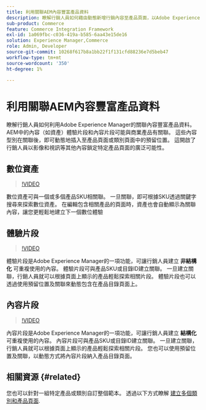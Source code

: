 ```yaml
---
title: 利用關聯AEM內容豐富產品資料
description: 瞭解行銷人員如何藉由動態新增行銷內容至產品頁面，以Adobe Experience Manager的關聯內容豐富產品資料。 這開啟了行銷人員以影像和視訊等其他內容鎖定特定產品頁面的廣泛可能性。
sub-product: Commerce
feature: Commerce Integration Framework
exl-id: 1a069fbc-c036-419a-b585-6aa43e15de16
solution: Experience Manager,Commerce
role: Admin, Developer
source-git-commit: 10268f617b8a1bb22f1f131cfd88236e7d5beb47
workflow-type: tm+mt
source-wordcount: '350'
ht-degree: 1%

---
```


# 利用關聯AEM內容豐富產品資料

瞭解行銷人員如何利用Adobe Experience Manager的關聯內容豐富產品資料。 AEM中的內容（如資產）體驗片段和內容片段可能與商業產品有關聯。 這些內容型別在關聯後，即可動態地插入至產品頁面或類別頁面中的預留位置。 這開啟了行銷人員以影像和視訊等其他內容鎖定特定產品頁面的廣泛可能性。

## 數位資產

>[!VIDEO](https://video.tv.adobe.com/v/339121/?quality=12&learn=on)

數位資產可與一個或多個產品SKU相關聯。 一旦關聯，即可根據SKU透過關鍵字搜尋來探索數位資產。 在編輯包含相關產品的頁面時，資產也會自動顯示為關聯內容，讓您更輕鬆地建立下一個數位體驗

## 體驗片段

>[!VIDEO](https://video.tv.adobe.com/v/333205/?quality=12&learn=on)

體驗片段是Adobe Experience Manager的一項功能，可讓行銷人員建立 **非結構化** 可重複使用的內容。 體驗片段可與產品SKU或目錄ID建立關聯。 一旦建立關聯，行銷人員就可以根據頁面上顯示的產品輕鬆探索相關片段。 體驗片段也可以透過使用預留位置及關聯來動態包含在產品目錄頁面上。

## 內容片段

>[!VIDEO](https://video.tv.adobe.com/v/339182/?quality=12&learn=on)

內容片段是Adobe Experience Manager的一項功能，可讓行銷人員建立 **結構化** 可重複使用的內容。 內容片段可與產品SKU或目錄ID建立關聯。 一旦建立關聯，行銷人員就可以根據頁面上顯示的產品輕鬆探索相關片段。 您也可以使用預留位置及關聯，以動態方式將內容片段納入產品目錄頁面。

## 相關資源 {#related}

您也可以針對一組特定產品或類別自訂整個範本。 透過以下方式瞭解 [建立多個類別和產品頁面](/help/commerce/cif/configuring/multi-template-usage.md).
